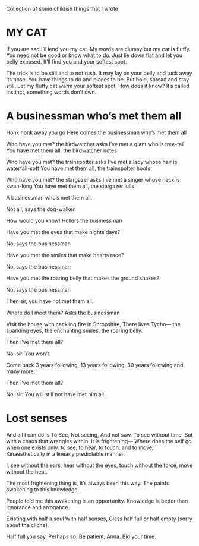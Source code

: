 Collection of some childish things that I wrote

# MY CAT
If you are sad I’ll lend you my cat.
My words are clumsy but my cat is fluffy.
You need not be good or know what to do.
Just lie down flat and let you belly exposed.
It’ll find you and your softest spot.

The trick is to be still and to not rush.
It may lay on your belly and tuck away its nose.
You have things to do and places to be.
But hold, spread and stay still.
Let my fluffy cat warm your softest spot.
How does it know?
It’s called instinct, 
something words don’t own.

# A businessman who’s met them all

Honk honk away you go
Here comes the businessman who’s met them all

Who have you met? the birdwatcher asks
I’ve met a giant who is tree-tall
You have met them all, the birdwatcher notes

Who have you met? the trainspotter asks
I’ve met a lady whose hair is waterfall-soft
You have met them all, the trainspotter hoots

Who have you met? the stargazer asks
I’ve met a singer whose neck is swan-long
You have met them all, the stargazer lulls

A businessman who’s met them all.

Not all, says the dog-walker

How would you know! Hollers the businessman

Have you met the eyes that make nights days?

No, says the businessman

Have you met the smiles that make hearts race?

No, says the businessman 

Have you met the roaring belly that makes the ground shakes? 

No, says the businessman 

Then sir, you have not met them all.

Where do I meet them? Asks the businessman

Visit the house with cackling fire in Shropshire,
There lives Tycho— 
the sparkling eyes, 
the enchanting smiles, 
the roaring belly.

Then I’ve met them all?

No, sir. You won’t.

Come back 3 years following, 
13 years following, 
30 years following and many more.

Then I’ve met them all?

No, sir.
You will still not have met him all.

# Lost senses

And all I can do is
To See,
Not seeing,
And not saw.
To see without time,
But with a chaos that wrangles within.
It is frightening—
Where does the self go when one exists only: to see, to hear, to touch, and to move,
Kinaesthetically in a linearly predictable manner.

I,
see without the ears,
hear without the eyes,
touch without the force,
move without the heat.

The most frightening thing is,
It’s always been this way.
The painful awakening to this knowledge.

People told me this awakening is an
opportunity.
Knowledge is better than ignorance and arrogance.

Existing with half a soul
With half senses,
Glass half full or half empty (sorry about the cliche).

Half full you say.
Perhaps so.
Be patient, Anna.
Bid your time.
